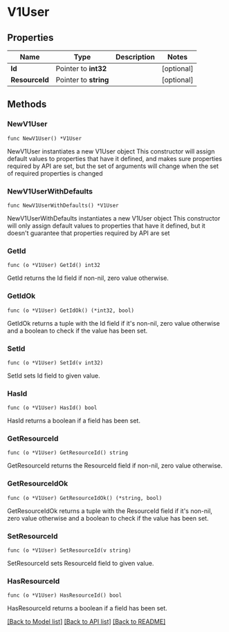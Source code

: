 # V1User

## Properties

Name | Type | Description | Notes
------------ | ------------- | ------------- | -------------
**Id** | Pointer to **int32** |  | [optional] 
**ResourceId** | Pointer to **string** |  | [optional] 

## Methods

### NewV1User

`func NewV1User() *V1User`

NewV1User instantiates a new V1User object
This constructor will assign default values to properties that have it defined,
and makes sure properties required by API are set, but the set of arguments
will change when the set of required properties is changed

### NewV1UserWithDefaults

`func NewV1UserWithDefaults() *V1User`

NewV1UserWithDefaults instantiates a new V1User object
This constructor will only assign default values to properties that have it defined,
but it doesn't guarantee that properties required by API are set

### GetId

`func (o *V1User) GetId() int32`

GetId returns the Id field if non-nil, zero value otherwise.

### GetIdOk

`func (o *V1User) GetIdOk() (*int32, bool)`

GetIdOk returns a tuple with the Id field if it's non-nil, zero value otherwise
and a boolean to check if the value has been set.

### SetId

`func (o *V1User) SetId(v int32)`

SetId sets Id field to given value.

### HasId

`func (o *V1User) HasId() bool`

HasId returns a boolean if a field has been set.

### GetResourceId

`func (o *V1User) GetResourceId() string`

GetResourceId returns the ResourceId field if non-nil, zero value otherwise.

### GetResourceIdOk

`func (o *V1User) GetResourceIdOk() (*string, bool)`

GetResourceIdOk returns a tuple with the ResourceId field if it's non-nil, zero value otherwise
and a boolean to check if the value has been set.

### SetResourceId

`func (o *V1User) SetResourceId(v string)`

SetResourceId sets ResourceId field to given value.

### HasResourceId

`func (o *V1User) HasResourceId() bool`

HasResourceId returns a boolean if a field has been set.


[[Back to Model list]](../README.md#documentation-for-models) [[Back to API list]](../README.md#documentation-for-api-endpoints) [[Back to README]](../README.md)


